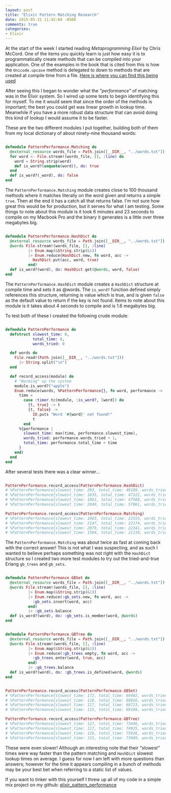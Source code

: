 ```yaml
---
layout: post
title: "Elixir Pattern Matching Research"
date: 2015-05-31 11:42:04 -0500
comments: true
categories: 
- Elixir
---
```

At the start of the week I started reading _Metaprogramming Elixir_ by Chris
McCord.  One of the items you quickly learn is just how easy it is to
programmatically create methods that can be compiled into your application.  One
of the examples in the book that is cited from this is how the `Unicode.upcase`
method is delegated to down to methods that are created at compile time from a
file.  [Here is where you can find this being used](https://goo.gl/CD6xWo)

<!-- more -->

After seeing this I began to wonder what the _"performance"_ of matching was in
the Elixir system.  So I wired up some tests to begin identifying this for myself.
To me it would seem that since the order of the methods is important; the best
you could get was linear growth in lookup time.  Meanwhile if you have a more
robust data structure that can avoid doing this kind of lookup I would assume it
to be faster.

These are the two different modules I put together, building both of them from
my local dictionary of about ninety-nine thousand words:

``` elixir

defmodule PatternPerformance.Matching do
  @external_resource words_file = Path.join([__DIR__, "../words.txt"])
  for word <- File.stream!(words_file, [], :line) do
    word = String.strip(word)
    def is_word?(unquote(word)), do: true
  end
  def is_word?(_word), do: false
end
```
The `PatternPerformance.Matching` module creates close to 100 thousand methods
where it matches literally on the word given and returns a simple `true`.  Then
at the end it has a catch all that returns false.  I'm not sure how great this
would be for production, but it serves for what I am testing.  Some things to
note about this module is it took 6 minutes and 23 seconds to compile on my
Macbook Pro and the binary it generates is a little over three megabytes big.

``` elixir

defmodule PatternPerformance.HashDict do
  @external_resource words_file = Path.join([__DIR__, "../words.txt"])
  @words File.stream!(words_file, [], :line)
          |> Enum.map(&String.strip(&1))
          |> Enum.reduce(HashDict.new, fn word, acc ->
            HashDict.put(acc, word, true)
          end)
  def is_word?(word), do: HashDict.get(@words, word, false)
end
```

The `PatternPerformance.HashDict` module creates a `HashDict` structure at
compile time and sets it as @words.  The `is_word?` function defined simply
references this structure, returning is value which is true, and is given
`false` as the default value to return if the key is not found.  Items to note
about this module is it takes about 4 seconds to compile and is 1.6 megabytes
big.

To test both of these I created the following crude module: 

``` elixir

defmodule PatternPerformance do
  defstruct slowest_time: 0,
            total_time: 0,
            words_tried: 0

  def words do
    File.read!(Path.join([__DIR__, "../words.txt"]))
      |> String.split("\n")
  end

  def record_access(module) do
    # "Warming" up the system
    module.is_word?("apple")
    Enum.reduce(words, %PatternPerformance{}, fn word, performance ->
      time =
        case :timer.tc(module, :is_word?, [word]) do
          {t, true} -> t
          {t, false} ->
            IO.puts "Word '#{word}' not found!"
            t
        end
      %{performance |
        slowest_time: max(time, performance.slowest_time),
        words_tried: performance.words_tried + 1,
        total_time: performance.total_time + time
      }
    end)
  end
end
```

After several tests there was a clear winner...

``` elixir

PatternPerformance.record_access(PatternPerformance.HashDict)
# %PatternPerformance{slowest_time: 293, total_time: 49189, words_tried: 99172}
# %PatternPerformance{slowest_time: 1835, total_time: 47322, words_tried: 99172}
# %PatternPerformance{slowest_time: 1861, total_time: 47508, words_tried: 99172}
# %PatternPerformance{slowest_time: 2049, total_time: 57061, words_tried: 99172}

PatternPerformance.record_access(PatternPerformance.Matching)
# %PatternPerformance{slowest_time: 1983, total_time: 21555, words_tried: 99172}
# %PatternPerformance{slowest_time: 2147, total_time: 22174, words_tried: 99172}
# %PatternPerformance{slowest_time: 2079, total_time: 22341, words_tried: 99172}
# %PatternPerformance{slowest_time: 1584, total_time: 21110, words_tried: 99172}
```

The `PatternPerformance.Matching` was about twice as fast at coming back with
the correct answer!  This is not what I was suspecting, and as such I wanted to
believe perhaps something was not right with the `HashDict` structure so I
created two more test modules to try out the tried-and-true Erlang `gb_trees`
and `gb_sets`.

``` elixir

defmodule PatternPerformance.GBSet do
  @external_resource words_file = Path.join([__DIR__, "../words.txt"])
  @words File.stream!(words_file, [], :line)
          |> Enum.map(&String.strip(&1))
          |> Enum.reduce(:gb_sets.new, fn word, acc ->
            :gb_sets.insert(word, acc)
          end)
          |> :gb_sets.balance
  def is_word?(word), do: :gb_sets.is_member(word, @words)
end
```

``` elixir

defmodule PatternPerformance.GBTree do
  @external_resource words_file = Path.join([__DIR__, "../words.txt"])
  @words File.stream!(words_file, [], :line)
          |> Enum.map(&String.strip(&1))
          |> Enum.reduce(:gb_trees.empty, fn word, acc ->
            :gb_trees.enter(word, true, acc)
          end)
          |> :gb_trees.balance
  def is_word?(word), do: :gb_trees.is_defined(word, @words)
end
```

``` elixir

PatternPerformance.record_access(PatternPerformance.GBSet)
# %PatternPerformance{slowest_time: 172, total_time: 69402, words_tried: 99172}
# %PatternPerformance{slowest_time: 116, total_time: 68816, words_tried: 99172}
# %PatternPerformance{slowest_time: 117, total_time: 68723, words_tried: 99172}
# %PatternPerformance{slowest_time: 115, total_time: 69169, words_tried: 99172}

PatternPerformance.record_access(PatternPerformance.GBTree)
# %PatternPerformance{slowest_time: 127, total_time: 73446, words_tried: 99172}
# %PatternPerformance{slowest_time: 117, total_time: 74925, words_tried: 99172}
# %PatternPerformance{slowest_time: 126, total_time: 75926, words_tried: 99172}
# %PatternPerformance{slowest_time: 115, total_time: 73989, words_tried: 99172}
```

These were even slower!  Although an interesting note that their _"slowest"_
times were way faster than the pattern matching and `HashDict` slowest lookup
times on average.  I guess for now I am left with more questions than answers;
however for the time it appears compiling in a bunch of methods may be your best
bet when referring to a static list of values.

If you want to tinker with this yourself I threw up all of my code in a simple
mix project on my github: [elixir_pattern_performance](https://goo.gl/FPJf8f)
